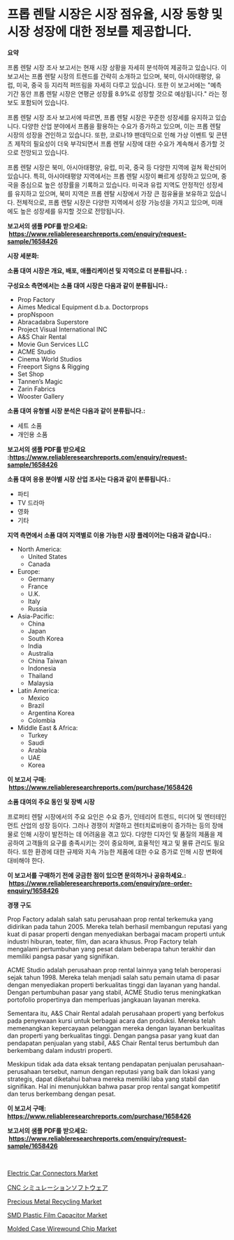 <p><h1>프롭 렌탈 시장은 시장 점유율, 시장 동향 및 시장 성장에 대한 정보를 제공합니다.</h1></p><p><strong>요약</strong></p>
<p><p>프롭 렌탈 시장 조사 보고서는 현재 시장 상황을 자세히 분석하여 제공하고 있습니다. 이 보고서는 프롭 렌탈 시장의 트렌드를 간략히 소개하고 있으며, 북미, 아시아태평양, 유럽, 미국, 중국 등 지리적 퍼뜨림을 자세히 다루고 있습니다. 또한 이 보고서에는 "예측 기간 동안 프롭 렌탈 시장은 연평균 성장률 8.9%로 성장할 것으로 예상됩니다." 라는 정보도 포함되어 있습니다.</p><p>프롭 렌탈 시장 조사 보고서에 따르면, 프롭 렌탈 시장은 꾸준한 성장세를 유지하고 있습니다. 다양한 산업 분야에서 프롭을 활용하는 수요가 증가하고 있으며, 이는 프롭 렌탈 시장의 성장을 견인하고 있습니다. 또한, 코로나19 팬데믹으로 인해 가상 이벤트 및 콘텐츠 제작의 필요성이 더욱 부각되면서 프롭 렌탈 시장에 대한 수요가 계속해서 증가할 것으로 전망되고 있습니다.</p><p>프롭 렌탈 시장은 북미, 아시아태평양, 유럽, 미국, 중국 등 다양한 지역에 걸쳐 확산되어 있습니다. 특히, 아시아태평양 지역에서는 프롭 렌탈 시장이 빠르게 성장하고 있으며, 중국을 중심으로 높은 성장률을 기록하고 있습니다. 미국과 유럽 지역도 안정적인 성장세를 유지하고 있으며, 북미 지역은 프롭 렌탈 시장에서 가장 큰 점유율을 보유하고 있습니다. 전체적으로, 프롭 렌탈 시장은 다양한 지역에서 성장 가능성을 가지고 있으며, 미래에도 높은 성장세를 유지할 것으로 전망됩니다.</p></p>
<p><strong>보고서의 샘플 PDF를 받으세요: &nbsp;<a href="https://www.reliableresearchreports.com/enquiry/request-sample/1658426">https://www.reliableresearchreports.com/enquiry/request-sample/1658426</a></strong></p>
<p><strong>시장 세분화:</strong></p>
<p><strong> 소품 대여 시장은 개요, 배포, 애플리케이션 및 지역으로 더 분류됩니다. :</strong></p>
<p><strong>구성요소 측면에서는 소품 대여 시장은 다음과 같이 분류됩니다.:</strong></p>
<p><ul><li>Prop Factory</li><li>Aimes Medical Equipment d.b.a. Doctorprops</li><li>propNspoon</li><li>Abracadabra Superstore</li><li>Project Visual International INC</li><li>A&S Chair Rental</li><li>Movie Gun Services LLC</li><li>ACME Studio</li><li>Cinema World Studios</li><li>Freeport Signs & Rigging</li><li>Set Shop</li><li>Tannen’s Magic</li><li>Zarin Fabrics</li><li>Wooster Gallery</li></ul></p>
<p><strong> 소품 대여 유형별 시장 분석은 다음과 같이 분류됩니다.:</strong></p>
<p><ul><li>세트 소품</li><li>개인용 소품</li></ul></p>
<p><strong>보고서의 샘플 PDF를 받으세요 :<a href="https://www.reliableresearchreports.com/enquiry/request-sample/1658426">https://www.reliableresearchreports.com/enquiry/request-sample/1658426</a></strong></p>
<p><strong> 소품 대여 응용 분야별 시장 산업 조사는 다음과 같이 분류됩니다.:</strong></p>
<p><ul><li>파티</li><li>TV 드라마</li><li>영화</li><li>기타</li></ul></p>
<p><strong>지역 측면에서 소품 대여 지역별로 이용 가능한 시장 플레이어는 다음과 같습니다.:</strong></p>
<p><ul>
    <li>
        North America:
        <ul>
            <li>United States</li>
            <li>Canada</li>
        </ul>
    </li>
    <li>
        Europe:
        <ul>
            <li>Germany</li>
            <li>France</li>
            <li>U.K.</li>
            <li>Italy</li>
            <li>Russia</li>
        </ul>
    </li>
    <li>
        Asia-Pacific:
        <ul>
            <li>China</li>
            <li>Japan</li>
            <li>South Korea</li>
            <li>India</li>
            <li>Australia</li>
            <li>China Taiwan</li>
            <li>Indonesia</li>
            <li>Thailand</li>
            <li>Malaysia</li>
        </ul>
    </li>
    <li>
        Latin America:
        <ul>
            <li>Mexico</li>
            <li>Brazil</li>
            <li>Argentina Korea</li>
            <li>Colombia</li>
        </ul>
    </li>
    <li>
        Middle East & Africa:
        <ul>
            <li>Turkey</li>
            <li>Saudi</li>
            <li>Arabia</li>
            <li>UAE</li>
            <li>Korea</li>
        </ul>
    </li>
    </ul></p>
<p><strong>이 보고서 구매: &nbsp;<a href="https://www.reliableresearchreports.com/purchase/1658426">https://www.reliableresearchreports.com/purchase/1658426</a></strong></p>
<p><strong>소품 대여의 주요 동인 및 장벽 시장</strong></p>
<p><p>프로퍼티 렌탈 시장에서의 주요 요인은 수요 증가, 인테리어 트렌드, 미디어 및 엔터테인먼트 산업의 성장 등이다. 그러나 경쟁이 치열하고 렌터치료비용이 증가하는 등의 장애물로 인해 시장이 발전하는 데 어려움을 겪고 있다. 다양한 디자인 및 품질의 제품을 제공하여 고객들의 요구를 충족시키는 것이 중요하며, 효율적인 재고 및 물류 관리도 필요하다. 또한 환경에 대한 규제와 지속 가능한 제품에 대한 수요 증가로 인해 시장 변화에 대비해야 한다.</p></p>
<p><strong>이 보고서를 구매하기 전에 궁금한 점이 있으면 문의하거나 공유하세요.: &nbsp;<a href="https://www.reliableresearchreports.com/enquiry/pre-order-enquiry/1658426">https://www.reliableresearchreports.com/enquiry/pre-order-enquiry/1658426</a></strong></p>
<p><strong>경쟁 구도</strong></p>
<p><p>Prop Factory adalah salah satu perusahaan prop rental terkemuka yang didirikan pada tahun 2005. Mereka telah berhasil membangun reputasi yang kuat di pasar properti dengan menyediakan berbagai macam properti untuk industri hiburan, teater, film, dan acara khusus. Prop Factory telah mengalami pertumbuhan yang pesat dalam beberapa tahun terakhir dan memiliki pangsa pasar yang signifikan.</p><p>ACME Studio adalah perusahaan prop rental lainnya yang telah beroperasi sejak tahun 1998. Mereka telah menjadi salah satu pemain utama di pasar dengan menyediakan properti berkualitas tinggi dan layanan yang handal. Dengan pertumbuhan pasar yang stabil, ACME Studio terus meningkatkan portofolio propertinya dan memperluas jangkauan layanan mereka.</p><p>Sementara itu, A&S Chair Rental adalah perusahaan properti yang berfokus pada penyewaan kursi untuk berbagai acara dan produksi. Mereka telah memenangkan kepercayaan pelanggan mereka dengan layanan berkualitas dan properti yang berkualitas tinggi. Dengan pangsa pasar yang kuat dan pendapatan penjualan yang stabil, A&S Chair Rental terus bertumbuh dan berkembang dalam industri properti.</p><p>Meskipun tidak ada data eksak tentang pendapatan penjualan perusahaan-perusahaan tersebut, namun dengan reputasi yang baik dan lokasi yang strategis, dapat diketahui bahwa mereka memiliki laba yang stabil dan signifikan. Hal ini menunjukkan bahwa pasar prop rental sangat kompetitif dan terus berkembang dengan pesat.</p></p>
<p><strong>이 보고서 구매: &nbsp; <a href="https://www.reliableresearchreports.com/purchase/1658426">https://www.reliableresearchreports.com/purchase/1658426</a></strong></p>
<p><strong>보고서의 샘플 PDF를 받으세요: &nbsp;<a href="https://www.reliableresearchreports.com/enquiry/request-sample/1658426">https://www.reliableresearchreports.com/enquiry/request-sample/1658426</a></strong><strong></strong></p>
<p>&nbsp;</p>
<p><p><a href="https://issuu.com/reportprime-2/docs/electric-car-connectors-market-size-2030.pptx">Electric Car Connectors Market</a></p><p><a href="https://github.com/zjkmgcs938405/Market-Research-Report-List-1/blob/main/325004613426.md">CNC シミュレーションソフトウェア</a></p><p><a href="https://unruly-ladybug-44b.notion.site/Decoding-the-Precious-Metal-Recycling-Market-A-Deep-Dive-into-the-Latest-Market-Trends-Market-Segm-e2725bb362fa4b44b03f6a4d52a66d9b">Precious Metal Recycling Market</a></p><p><a href="https://github.com/vimar16th/Market-Research-Report-List-3/blob/main/smd-plastic-film-capacitor-market.md">SMD Plastic Film Capacitor Market</a></p><p><a href="https://github.com/luckyshygirl/Market-Research-Report-List-3/blob/main/molded-case-wirewound-chip-market.md">Molded Case Wirewound Chip Market</a></p></p>